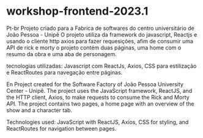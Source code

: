 # workshop-frontend-2023.1
Pt-br
Projeto criado para a Fabrica de softwares do centro universitário de João Pessoa - Unipê
O projeto utiliza da framework do javascript, Reactjs e usando o cliente http axios para fazer requesições, afim de consumir uma API de rick e morty
o projeto contém duas páginas, uma home com o resumo da obra e uma aba de personagem.

tecnologias utilizadas: Javascript com ReactJs, Axios, CSS para estilização e ReactRoutes para navegação entre páginas.

En
Project created for the Software Factory of João Pessoa University Center - Unipê.
The project uses the JavaScript framework, ReactJS, and the HTTP client, Axios, to make requests to consume the Rick and Morty API.
The project contains two pages, a home page with an overview of the show and a character tab.

Technologies used: JavaScript with ReactJS, Axios, CSS for styling, and ReactRoutes for navigation between pages.
